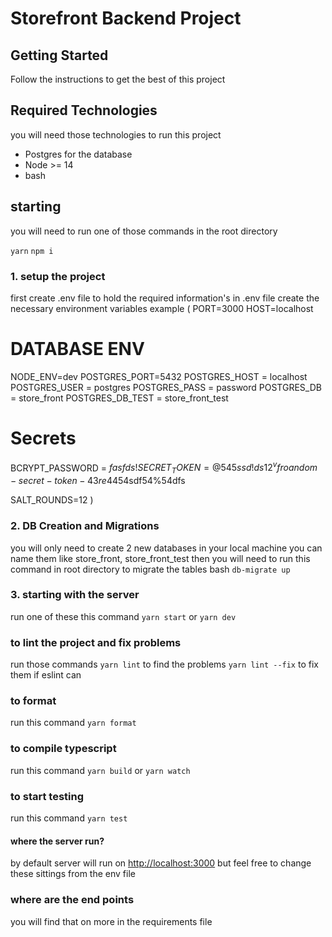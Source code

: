 # Storefront Backend Project

## Getting Started

Follow the instructions to get the best of this project

## Required Technologies

you will need those technologies to run this project

- Postgres for the database
- Node >= 14
- bash

## starting

you will need to run one of those commands in the root directory

`yarn`
`npm i`

### 1. setup the project

first create .env file to hold the required information's
in .env file create the necessary environment variables
example (
PORT=3000
HOST=localhost
# DATABASE ENV
NODE_ENV=dev
POSTGRES_PORT=5432
POSTGRES_HOST = localhost
POSTGRES_USER = postgres
POSTGRES_PASS = password
POSTGRES_DB = store_front
POSTGRES_DB_TEST = store_front_test

# Secrets
BCRYPT_PASSWORD = $fasfds!%5df4554&gfg*878sdf
SECRET_TOKEN = @545ssd!ds12^vfroandom-secret-token-43re4$454sdf54%54dfs

SALT_ROUNDS=12
)

### 2. DB Creation and Migrations

you will only need to create 2 new databases in your local machine
you can name them like store_front, store_front_test
then you will need to run this command in root directory to migrate the tables
bash 
`db-migrate up`

### 3. starting with the server
run one of these this command
`yarn start`
or
`yarn dev`

### to lint the project and fix problems
run those commands
`yarn lint` to find the problems
`yarn lint --fix` to fix them if eslint can

### to format
run this command
`yarn format`

### to compile typescript
run this command
`yarn build`
or
`yarn watch`

### to start testing
run this command
`yarn test`

#### where the server run?
by default server will run on <http://localhost:3000>
but feel free to change these sittings from the env file

### where are the end points
you will find that on more in the requirements file
